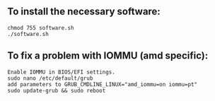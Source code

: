 ## To install the necessary software:
```
chmod 755 software.sh
./software.sh
```

## To fix a problem with IOMMU (amd specific):
```
Enable IOMMU in BIOS/EFI settings.
sudo nano /etc/default/grub
add parameters to GRUB_CMDLINE_LINUX="amd_iommu=on iommu=pt"
sudo update-grub && sudo reboot
```
